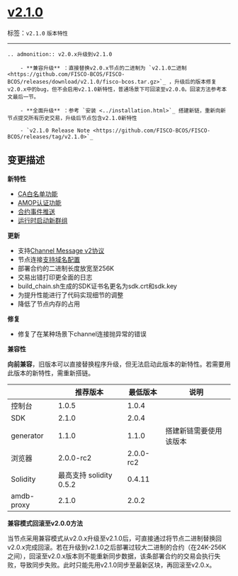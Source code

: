 # [v2.1.0](https://github.com/FISCO-BCOS/FISCO-BCOS/releases/tag/v2.1.0)

标签：``v2.1.0`` ``版本特性`` 

---

```eval_rst
.. admonition:: v2.0.x升级到v2.1.0

    - **兼容升级** ：直接替换v2.0.x节点的二进制为 `v2.1.0二进制 <https://github.com/FISCO-BCOS/FISCO-BCOS/releases/download/v2.1.0/fisco-bcos.tar.gz>`_ ，升级后的版本修复v2.0.x中的bug，但不会启用v2.1.0新特性，普通场景下可回滚至v2.0.0。回滚方法参考本文最后一节。

    - **全面升级** ：参考 `安装 <../installation.html>`_ 搭建新链，重新向新节点提交所有历史交易，升级后节点包含v2.1.0新特性

    - `v2.1.0 Release Note <https://github.com/FISCO-BCOS/FISCO-BCOS/releases/tag/v2.1.0>`_
```

## 变更描述

**新特性**

- [CA白名单功能](../manual/certificate_list.md)
- [AMOP认证功能](../manual/amop_protocol.md)
- [合约事件推送](../sdk/java_sdk/index.html#id14)
- [运行时启动新群组](../enterprise_tools/tutorial_one_click.html#id22)

**更新**

- 支持[Channel Message v2协议](../design/protocol_description.html#channelmessage-v2)
- 节点连接[支持域名配置](../manual/configuration.html#p2p)
- 部署合约的二进制长度放宽至256K
- 交易出错打印更全面的日志
- build_chain.sh生成的SDK证书名更名为sdk.crt和sdk.key
- 为提升性能进行了代码实现细节的调整
- 降低了节点内存的占用

**修复**

- 修复了在某种场景下channel连接抛异常的错误

**兼容性**

**向前兼容**，旧版本可以直接替换程序升级，但无法启动此版本的新特性。若需要用此版本的新特性，需重新搭链。

|            | 推荐版本                | 最低版本  | 说明                   |
| ---------- | ----------------------- | --------- | ---------------------- |
| 控制台     | 1.0.5                   | 1.0.4     |                        |
| SDK        | 2.1.0                   | 2.0.4     |                        |
| generator  | 1.1.0                   | 1.1.0     | 搭建新链需要使用该版本 |
| 浏览器     | 2.0.0-rc2               | 2.0.0-rc2 |                        |
| Solidity   | 最高支持 solidity 0.5.2 | 0.4.11    |                        |
| amdb-proxy | 2.1.0                   | 2.0.2     |                        |

**兼容模式回滚至v2.0.0方法**

当节点采用兼容模式从v2.0.x升级至v2.1.0后，可直接通过将节点二进制替换回v2.0.x完成回滚。若在升级到v2.1.0之后部署过较大二进制的合约（在24K-256K之间），回滚至v2.0.x版本则不能重新同步数据，该条部署合约的交易会执行失败，导致同步失败。此时只能先用v2.1.0同步至最新区块，再回滚至v2.0.x。

